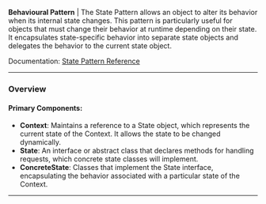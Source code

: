 **Behavioural Pattern** | The State Pattern allows an object to alter its behavior when its internal state changes. This pattern is particularly useful for objects that must change their behavior at runtime depending on their state. It encapsulates state-specific behavior into separate state objects and delegates the behavior to the current state object.

Documentation: [State Pattern Reference](https://refactoring.guru/design-patterns/state)
___
### Overview
#### Primary Components:
- **Context**: Maintains a reference to a State object, which represents the current state of the Context. It allows the state to be changed dynamically.
- **State**: An interface or abstract class that declares methods for handling requests, which concrete state classes will implement.
- **ConcreteState**: Classes that implement the State interface, encapsulating the behavior associated with a particular state of the Context.

___